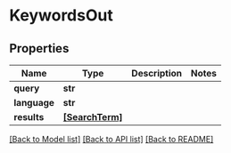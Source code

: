 # KeywordsOut


## Properties
Name | Type | Description | Notes
------------ | ------------- | ------------- | -------------
**query** | **str** |  | 
**language** | **str** |  | 
**results** | [**[SearchTerm]**](SearchTerm.md) |  | 

[[Back to Model list]](../README.md#documentation-for-models) [[Back to API list]](../README.md#documentation-for-api-endpoints) [[Back to README]](../README.md)


